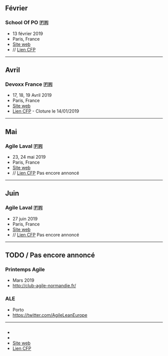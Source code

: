 ## Février

### School Of PO 🇫🇷
- 13 février 2019
- Paris, France
- [Site web](http://2019.schoolofpo.com/)
- // [Lien CFP]()

---

## Avril

### Devoxx France 🇫🇷
- 17, 18, 19 Avril 2019
- Paris, France
- [Site web](https://www.devoxx.fr/)
- [Lien CFP](https://cfp.devoxx.fr/) - Cloture le 14/01/2019

---

## Mai

### Agile Laval 🇫🇷
- 23, 24 mai 2019
- Paris, France
- [Site web](https://mixitconf.org/)
- // [Lien CFP]() Pas encore annoncé

---

## Juin

### Agile Laval 🇫🇷
- 27 juin 2019
- Paris, France
- [Site web](http://www.agilelaval.org/)
- // [Lien CFP]() Pas encore annoncé

---

## TODO / Pas encore annoncé

### Printemps Agile
- Mars 2019
- http://club-agile-normandie.fr/

### ALE
- Porto
- https://twitter.com/AgileLeanEurope

---

###
-
-
- [Site web]()
- [Lien CFP]()
